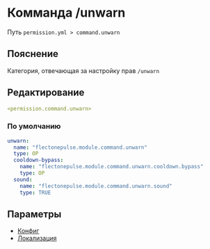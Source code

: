 # Комманда /unwarn
Путь `permission.yml > command.unwarn`

## Пояснение
Категория, отвечающая за настройку прав `/unwarn`

## Редактирование
```yaml
<permission.command.unwarn>
```

### По умолчанию
```yaml
unwarn:
  name: "flectonepulse.module.command.unwarn"
  type: OP
  cooldown-bypass:
    name: "flectonepulse.module.command.unwarn.cooldown.bypass"
    type: OP
  sound:
    name: "flectonepulse.module.command.unwarn.sound"
    type: TRUE
```

## Параметры

- [Конфиг](/docs/command/unwarn/)
- [Локализация](/docs/localizations/ru_ru/command/unwarn/)

<!--@include: @/parts/permission/permissionTier3.md-->
<!--@include: @/parts/permission/cooldown.md-->
<!--@include: @/parts/permission/sound.md-->

